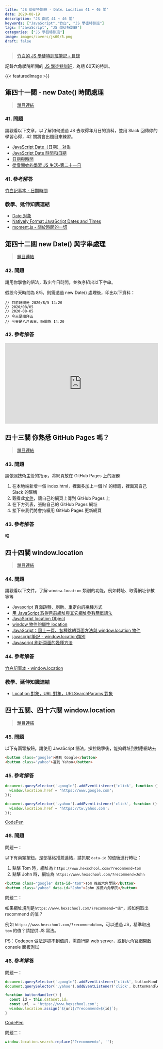 ```yaml
---
title: "JS 學徒特訓班 - Date、Location 41 ~ 46 關"
date: 2020-08-19
description: "JS 函式 41 ~ 46 關"
keywords: ["JavaScript","竹白", "JS 學徒特訓班"]
tags: ["JavaScript", "JS 學徒特訓班"]
categories: ["JS 學徒特訓班"]
image: images/covers/js60/5.png
draft: false
---
```


>[竹白的 JS 學徒特訓班筆記 - 目錄](/posts/2008/js60_menu/)

記錄六角學院所開的 <a href="https://hackmd.io/@YmcMgo-NSKOqgTGAjl_5tg/Sk-_oGL2U/%2FROmgqJG5Q462sGoUIp4EYg" target="_blank">JS 學徒特訓班</a>，為期 60天的特訓。

<!--more-->

{{< featuredImage >}}

## 第四十一關 - new Date() 時間處理
><a href="https://hackmd.io/@YmcMgo-NSKOqgTGAjl_5tg/ByVyok_ZP" target="_blank">題目連結</a>

### 41. 問題

請觀看以下文章，以了解如何透過 JS 去取得年月日的資料，並用 Slack 回傳你的學習心得，42 關將會出題目來練習。

- [JavaScript Date（日期） 对象](https://www.runoob.com/js/js-obj-date.html)
- [JavaScript Date 時間和日期](https://www.w3school.com.cn/jsref/jsref_obj_date.asp)
- [日期與時間](https://eyesofkids.gitbooks.io/javascript-start-from-es6/content/part3/datetime.html)
- [從零開始的學習 JS 生活-第二十一日](https://ithelp.ithome.com.tw/articles/10225167)

### 41. 參考解答

[竹白記事本 - 日期時間](https://chupai.github.io/posts/200516_js_date/)

### 教學、延伸知識連結
- [Date 对象](https://wangdoc.com/javascript/stdlib/date.html)
- [Natively Format JavaScript Dates and Times](https://elijahmanor.com/format-js-dates-and-times?fbclid=IwAR3Igt5puOfHL0c3HjOIJqrvmFw1lvZ56KV5aERXulDN8JpNsVnk1casfak)
- [moment.js - 關於時間的一切](https://ithelp.ithome.com.tw/articles/10208995)


## 第四十二關 new Date() 與字串處理
><a href="https://hackmd.io/@YmcMgo-NSKOqgTGAjl_5tg/HJoMnJOWv" target="_blank">題目連結</a>

### 42. 問題

請用你學會的語法，取出今日時間，並依序組出以下字串。

假設今天時間為 8/5，則需透過 new Date() 處理後，印出以下資料：
```
// 目前時間是 2020/8/5 14:20 
// 2020/08/05
// 2020-08-05
// 今天是禮拜五
// 今天是八月五日，時間為 14:20
```

### 42. 參考解答

<iframe height="265" style="width: 100%;" scrolling="no" title="第四十二關 new Date() 與字串處理" src="https://codepen.io/CHUPAIWANG/embed/wvGBeZp?height=265&theme-id=dark&default-tab=js" frameborder="no" loading="lazy" allowtransparency="true" allowfullscreen="true">
  See the Pen <a href='https://codepen.io/CHUPAIWANG/pen/wvGBeZp'>第四十二關 new Date() 與字串處理</a> by CHUPAIWANG
  (<a href='https://codepen.io/CHUPAIWANG'>@CHUPAIWANG</a>) on <a href='https://codepen.io'>CodePen</a>.
</iframe>


## 四十三關 你熟悉 GitHub Pages 嗎？

><a href="https://hackmd.io/@YmcMgo-NSKOqgTGAjl_5tg/BJEQ6uqbw" target="_blank">題目連結</a>

### 43. 問題

請依照技術主管的指示，將網頁放在 GitHub Pages 上的服務
1. 在本地端新增一個 index.html，裡面多加上一個 h1 的標籤，裡面寫自己 Slack 的暱稱
2. 觀看此[文件](https://hackmd.io/yMPWE4sVTzqLSYNikIkuSw)，讓自己的網頁上傳到 GitHub Pages 上
3. 在下方列表，張貼自己的 GitHub Pages 網址
4. 接下來我們將會持續用 GitHub Pages 更新網頁

### 43. 參考解答

略

## 四十四關 window.location

><a href="https://hackmd.io/@YmcMgo-NSKOqgTGAjl_5tg/B1SYSh1Gw" target="_blank">題目連結</a>

### 44. 問題

請觀看以下文件，了解 `window.location` 類別的功能，例如轉址、取得網址參數等等
* [Javascript 頁面跳轉、刷新、重定向的幾種方式](https://ithelp.ithome.com.tw/articles/10190062)
* [用 JavaScript 取得目前網址與其它網址參數簡單語法](http://www.wibibi.com/info.php?tid=82)
* [JavaScript location Object](https://www.fooish.com/javascript/location.html)
* [window 物件的屬性 location](https://pydoing.blogspot.com/2011/10/javascript-window-location.html)
* [JavaScript：回上一頁、各種跳轉頁面方法與 window.location 物件](https://chentsu.wordpress.com/2014/01/03/javascript%EF%BC%9A%E5%9B%9E%E4%B8%8A%E4%B8%80%E9%A0%81%E3%80%81%E5%90%84%E7%A8%AE%E8%B7%B3%E8%BD%89%E9%A0%81%E9%9D%A2%E6%96%B9%E6%B3%95%E8%88%87-window-location-%E7%89%A9%E4%BB%B6/)
* [javascript筆記 - window.location類別](http://cat-son.blogspot.com/2012/11/javascript-windowlocation.html#sthash.UeM0Vl5j.dpbs)
* [Javascript 刷新頁面的幾種方法](https://ithelp.ithome.com.tw/articles/10190061)

### 44. 參考解答
<a href="/posts/2008/js_window_location/" target="_blank">竹白記事本 - window.location</a>

### 教學、延伸知識連結
- [Location 對象，URL 對象，URLSearchParams 對象](https://wangdoc.com/javascript/bom/location.html)


## 四十五關、四十六關 window.location

><a href="https://hackmd.io/@YmcMgo-NSKOqgTGAjl_5tg/B1SYSh1Gw" target="_blank">題目連結</a>

### 45. 問題

以下有兩顆按鈕，請使用 JavaScript 語法，操控點擊後，能夠轉址到對應網站去

```html
<button class="google">連到 Google</button>
<button class="yahoo">連到 Yahoo</button>
```

### 45. 參考解答

```javascript
document.querySelector('.google').addEventListener('click', function () {
  window.location.href = 'https://www.google.com';
});

document.querySelector('.yahoo').addEventListener('click', function () {
  window.location.href = 'https://tw.yahoo.com';
});
```
[CodePen](https://cdpn.io/CHUPAIWANG/debug/bGpeXGX/WPMLYZqxXWwr)

### 46. 問題

問題一：

以下有兩顆按鈕，是部落格推薦連結，請抓取 `data-id` 的值後進行轉址：
1. 點擊 Tom 時，網址為 `https://www.hexschool.com/?recommend=tom`
2. 點擊 John 時，網址為 `https://www.hexschool.com/?recommend=John`

```html
<button class="google" data-id="tom">Tom 推薦六角學院</button>
<button class="yahoo" data-id="John">John 推薦六角學院</button>
```

問題二：

如果網址規則是`https://www.hexschool.com/?recommend="值"`，該如何取出 recommend 的值？

例如 `https://www.hexschool.com/?recommend=tom`，可以透過 JS，精準取出 `tom` 的值？請提供 JS 寫法。

PS：Codepen 做法是抓不到值的，需自行開 web server，或到六角官網開啟 console 面板測試

### 46. 參考解答

問題一：
```javascript
document.querySelector('.google').addEventListener('click', buttonHandler);
document.querySelector('.yahoo').addEventListener('click', buttonHandler);

function buttonHandler() {
  const id = this.dataset.id;
  const url  = 'https://www.hexschool.com';
  window.location.assign(`${url}/?recommend=${id}`);
}
```
[CodePen](https://cdpn.io/CHUPAIWANG/debug/JjXRbNq/DqADdgDeywaA)

問題二：
```javascript
window.location.search.replace('?recommend=', '');
```
